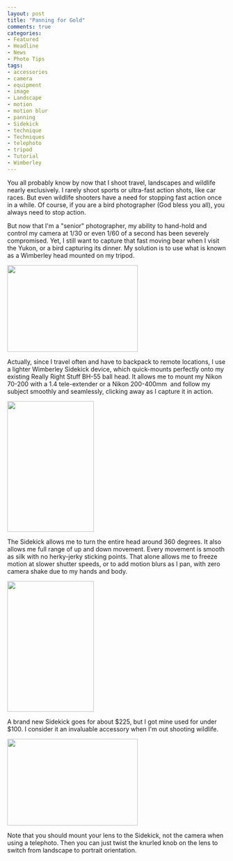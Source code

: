 ```yaml
---
layout: post
title: "Panning for Gold"
comments: true
categories:
- Featured
- Headline
- News
- Photo Tips
tags:
- accessories
- camera
- equipment
- image
- Landscape
- motion
- motion blur
- panning
- Sidekick
- technique
- Techniques
- telephoto
- tripod
- Tutorial
- Wimberley
---
```

You all probably know by now that I shoot travel, landscapes and wildlife nearly exclusively. I rarely shoot sports or ultra-fast action shots, like car races. But even wildlife shooters have a need for stopping fast action once in a while. Of course, if you are a bird photographer (God bless you all), you always need to stop action.

But now that I'm a "senior" photographer, my ability to hand-hold and control my camera at 1/30 or even 1/60 of a second has been severely compromised. Yet, I still want to capture that fast moving bear when I visit the Yukon, or a bird capturing its dinner. My solution is to use what is known as a Wimberley head mounted on my tripod.

<a href="http://blog.lesterpickerphoto.com/wp-content/uploads/2011/05/LAP_4147.jpg"><img class="aligncenter size-medium wp-image-1168" title="LAP_4147" src="http://blog.lesterpickerphoto.com/wp-content/uploads/2011/05/LAP_4147-300x199.jpg" alt="" width="300" height="199"></a>

Actually, since I travel often and have to backpack to remote locations, I use a lighter Wimberley Sidekick device, which quick-mounts perfectly onto my existing Really Right Stuff BH-55 ball head. It allows me to mount my Nikon 70-200 with a 1.4 tele-extender or a Nikon 200-400mm  and follow my subject smoothly and seamlessly, clicking away as I capture it in action.

<a href="http://blog.lesterpickerphoto.com/wp-content/uploads/2011/05/LAP_4152.jpg"><img class="size-medium wp-image-1169" title="LAP_4152" src="http://blog.lesterpickerphoto.com/wp-content/uploads/2011/05/LAP_4152-199x300.jpg" alt="" width="199" height="300"></a>

The Sidekick allows me to turn the entire head around 360 degrees. It also allows me full range of up and down movement. Every movement is smooth as silk with no herky-jerky sticking points. That alone allows me to freeze motion at slower shutter speeds, or to add motion blurs as I pan, with zero camera shake due to my hands and body.

<a href="http://blog.lesterpickerphoto.com/wp-content/uploads/2011/05/LAP_4160.jpg"><img class="size-medium wp-image-1170" title="LAP_4160" src="http://blog.lesterpickerphoto.com/wp-content/uploads/2011/05/LAP_4160-199x300.jpg" alt="" width="199" height="300"></a>

A brand new Sidekick goes for about $225, but I got mine used for under $100. I consider it an invaluable accessory when I'm out shooting wildlife.

<a href="http://blog.lesterpickerphoto.com/wp-content/uploads/2011/05/LAP_4167.jpg"><img class="size-medium wp-image-1171" title="LAP_4167" src="http://blog.lesterpickerphoto.com/wp-content/uploads/2011/05/LAP_4167-300x199.jpg" alt="" width="300" height="199"></a>

Note that you should mount your lens to the Sidekick, not the camera when using a telephoto. Then you can just twist the knurled knob on the lens to switch from landscape to portrait orientation.